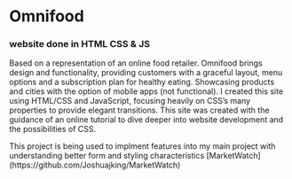 # Omnifood
 ### website done in HTML CSS & JS
 <p>Based on a representation of an online food retailer. Omnifood brings design and functionality, providing customers with a graceful layout, menu options and a subscription plan for healthy eating. Showcasing products and cities with the option of mobile apps (not functional).
I created this site using HTML/CSS and JavaScript, focusing heavily on CSS’s many properties to provide elegant transitions. This site was created with the guidance of an online tutorial to dive deeper into website development and the possibilities of CSS.</p>
<p>This project is being used to implment features into my main project with understanding better form and styling characteristics [MarketWatch](https://github.com/Joshuajking/MarketWatch)</p>

 
